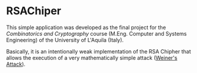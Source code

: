 # RSAChiper

This simple application was developed as the final project for the _Combinatorics and Cryptography_ course (M.Eng. Computer and Systems Engineering) of the University of L'Aquila (Italy).

Basically, it is an intentionally weak implementation of the RSA Chipher that allows the execution of a very mathematically simple attack ([Weiner's Attack](https://en.wikipedia.org/wiki/Wiener%27s_attack)).

